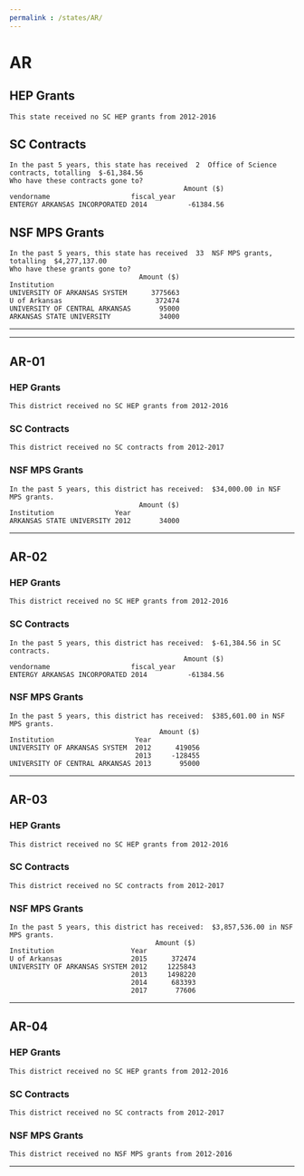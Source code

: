 ```yaml
---
permalink : /states/AR/
---
```


# AR
## HEP Grants
```
This state received no SC HEP grants from 2012-2016
```
## SC Contracts
```
In the past 5 years, this state has received  2  Office of Science contracts, totalling  $-61,384.56
Who have these contracts gone to?
                                           Amount ($)
vendorname                    fiscal_year            
ENTERGY ARKANSAS INCORPORATED 2014          -61384.56
```
## NSF MPS Grants
```
In the past 5 years, this state has received  33  NSF MPS grants, totalling  $4,277,137.00
Who have these grants gone to?
                                Amount ($)
Institution                               
UNIVERSITY OF ARKANSAS SYSTEM      3775663
U of Arkansas                       372474
UNIVERSITY OF CENTRAL ARKANSAS       95000
ARKANSAS STATE UNIVERSITY            34000
```
---
---
## AR-01
### HEP Grants
```
This district received no SC HEP grants from 2012-2016
```
### SC Contracts
```
This district received no SC contracts from 2012-2017
```
### NSF MPS Grants
```
In the past 5 years, this district has received:  $34,000.00 in NSF MPS grants.
                                Amount ($)
Institution               Year            
ARKANSAS STATE UNIVERSITY 2012       34000
```
---
## AR-02
### HEP Grants
```
This district received no SC HEP grants from 2012-2016
```
### SC Contracts
```
In the past 5 years, this district has received:  $-61,384.56 in SC contracts.
                                           Amount ($)
vendorname                    fiscal_year            
ENTERGY ARKANSAS INCORPORATED 2014          -61384.56
```
### NSF MPS Grants
```
In the past 5 years, this district has received:  $385,601.00 in NSF MPS grants.
                                     Amount ($)
Institution                    Year            
UNIVERSITY OF ARKANSAS SYSTEM  2012      419056
                               2013     -128455
UNIVERSITY OF CENTRAL ARKANSAS 2013       95000
```
---
## AR-03
### HEP Grants
```
This district received no SC HEP grants from 2012-2016
```
### SC Contracts
```
This district received no SC contracts from 2012-2017
```
### NSF MPS Grants
```
In the past 5 years, this district has received:  $3,857,536.00 in NSF MPS grants.
                                    Amount ($)
Institution                   Year            
U of Arkansas                 2015      372474
UNIVERSITY OF ARKANSAS SYSTEM 2012     1225843
                              2013     1498220
                              2014      683393
                              2017       77606
```
---
## AR-04
### HEP Grants
```
This district received no SC HEP grants from 2012-2016
```
### SC Contracts
```
This district received no SC contracts from 2012-2017
```
### NSF MPS Grants
```
This district received no NSF MPS grants from 2012-2016
```
---
